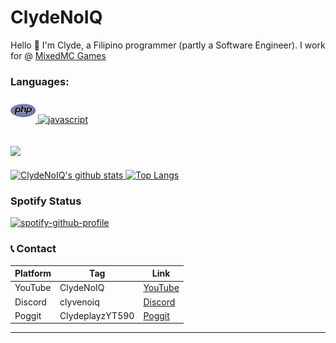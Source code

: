 # ClydeNoIQ
Hello 👋 I'm Clyde, a Filipino programmer (partly a Software Engineer). I work for @ [MixedMC Games](https://github.com/MixedMC)

<h3 align="left">Languages:</h3>
<a href="https://www.php.net" target="_blank"> <img src="https://raw.githubusercontent.com/devicons/devicon/master/icons/php/php-original.svg" alt="php" width="40" height="40"/> <a href="https://www.javascript.com" target="-blank"> <img src="https://upload.wikimedia.org/wikipedia/commons/6/6a/JavaScript-logo.png" alt="javascript" width="40" height="40"/>

<br>

![](https://komarev.com/ghpvc/?username=ClydeplayzYT590&color=green)
---
![ClydeNoIQ's github stats](https://github-readme-stats.vercel.app/api/?username=ClydeplayzYT590&show_icons=true&hide_border=true&theme=algolia&count_private=true)
[![Top Langs](https://github-readme-stats.vercel.app/api/top-langs/?username=ClydeplayzYT590&show_icons=true&hide_border=true&theme=algolia&count_private=true)](https://github.com/ClydeplayzYT590)

### Spotify Status

[![spotify-github-profile](https://spotify-github-profile.vercel.app/api/view?uid=31cget5f6fyxajgoodyl4iymhdjy&cover_image=true&theme=default&show_offline=false&background_color=121212&interchange=false)](https://github.com/kittinan/spotify-github-profile)

### 📞 Contact
| Platform | Tag | Link |
|-------|-------------|------|
| YouTube | ClydeNoIQ | [YouTube](https://youtube.com/@ClydeNoIQ) | 
| Discord | clyvenoiq | [Discord](https://dsc.gg/MixedMC) |
| Poggit | ClydeplayzYT590 | [Poggit](https://poggit.pmmp.io/ci/ClydeplayzYT590)
****
<!--
